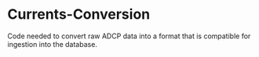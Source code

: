 # Currents-Conversion
Code needed to convert raw ADCP data into a format that is compatible for ingestion into the database.
